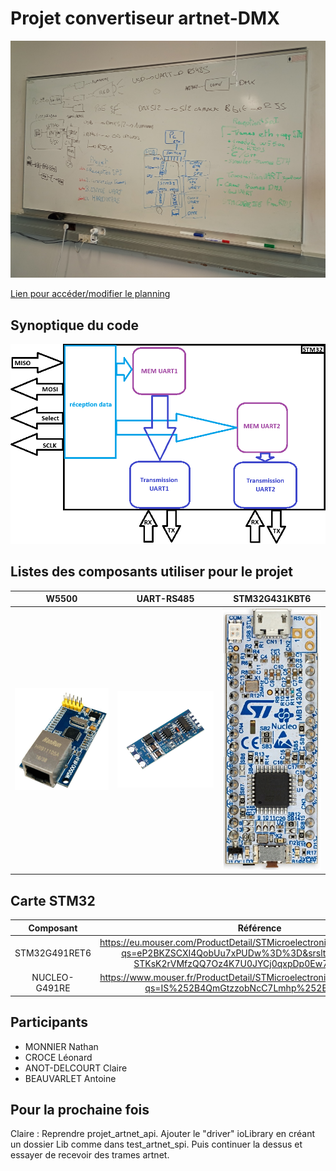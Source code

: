 # Projet convertiseur artnet-DMX

![Tableau](https://github.com/claireAnot/3D_Projet/blob/main/images/tableau_resume.jpg "Tableau résumé")

[Lien pour accéder/modifier le planning](https://docs.google.com/spreadsheets/d/186soKjPCN-PK-JzUTAcS0mT16IVo6W8UJx_HTyjIL5Y/edit?usp=sharing)

## Synoptique du code

![STMarchi](https://github.com/claireAnot/3D_Projet/blob/main/images/fonctionnement_interne_STM_projet.png "STMarchi")

## Listes des composants utiliser pour le projet

|W5500|UART-RS485|STM32G431KBT6|
|:---:|:--------:|:-----------:|
|![IMG](https://github.com/claireAnot/3D_Projet/blob/main/images/W5500.png "W5500")|![IMG2](https://github.com/claireAnot/3D_Projet/blob/main/images/uart_ttl_to_rs485_two-way_converter_04.jpg "Tableau")|![IMG3](https://github.com/claireAnot/3D_Projet/blob/main/images/stm32G431.jpg "STM")|

## Carte STM32
|Composant|Référence|
|:-------:|:-------:|
|STM32G491RET6 | https://eu.mouser.com/ProductDetail/STMicroelectronics/STM32G491RET6?qs=eP2BKZSCXI4QobUu7xPUDw%3D%3D&srsltid=AfmBOorBPL-STKsK2rVMfzQQ7Oz4K7U0JYCj0qxpDp0Ew72G5G8mcLyb|
|NUCLEO-G491RE | https://www.mouser.fr/ProductDetail/STMicroelectronics/NUCLEO-G491RE?qs=IS%252B4QmGtzzobNcC7Lmhp%252Bg%3D%3D|

## Participants
- MONNIER Nathan
- CROCE Léonard
- ANOT-DELCOURT Claire
- BEAUVARLET Antoine

## Pour la prochaine fois
Claire : Reprendre projet_artnet_api. Ajouter le "driver" ioLibrary en créant un dossier Lib comme dans test_artnet_spi. Puis continuer la dessus et essayer de recevoir des trames artnet.
